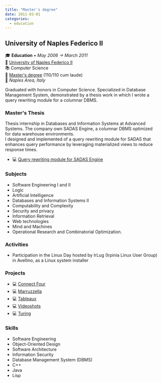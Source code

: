 ```yaml
---
title: "Master's degree"
date: 2011-03-01
categories:
  - education
---
```

## University of Naples Federico II

🎓 **Education** • _May 2006 → March 2011_  
🏫 [University of Naples Federico II](http://www.unina.it/)  
📚 Computer Science  
📜 [Master's degree](../20110323-master-degree.jpg) (110/110 cum laude)  
📍 _Naples Area, Italy_  

Graduated with honors in Computer Science. Specialized in Database Management System, demonstrated by a thesis work in which I wrote a query rewriting module for a columnar DBMS.


### Master's Thesis

Thesis internship in Databases and Information Systems at Advanced Systems. The company own SADAS Engine, a columnar DBMS optimized for data warehouse environments.  
I designed and implemented of a query rewriting module for SADAS that enhances query performance by leveraging materialized views to reduce response times.

- 💻 [Query rewriting module for SADAS Engine](/projects/query-rewriting-module-for-sadas-engine/overview/)


### Subjects

- Software Engineering I and II
- Logic
- Artificial Intelligence
- Databases and Information Systems II
- Computability and Complexity
- Security and privacy
- Information Retrieval
- Web technologies
- Mind and Machines
- Operational Research and Combinatorial Optimization.


### Activities

- Participation in the Linux Day hosted by IrLug (Irpinia Linux User Group) in Avellino, as a Linux system installer


### Projects

- 💻 [Connect Four](https://github.com/fsferrara/connect-four)
- 💻 [Marruzzella](https://github.com/fsferrara/maruzzella)
- 💻 [Tableaux](https://github.com/fsferrara/tableaux)
- 💻 [Videoshots](https://github.com/fsferrara/videoshots)
- 💻 [Turing](https://github.com/fsferrara/turing-machines)


### Skills

- Software Engineering
- Object-Oriented Design
- Software Architecture
- Information Security
- Database Management System (DBMS)
- C++
- Java
- Lisp

